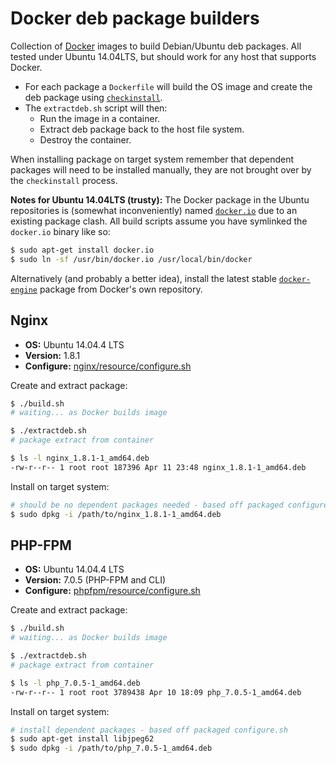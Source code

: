 # Docker deb package builders
Collection of [Docker](https://www.docker.com) images to build Debian/Ubuntu deb packages. All tested under Ubuntu 14.04LTS, but should work for any host that supports Docker.

- For each package a `Dockerfile` will build the OS image and create the deb package using [`checkinstall`](https://help.ubuntu.com/community/CheckInstall).
- The `extractdeb.sh` script will then:
	- Run the image in a container.
	- Extract deb package back to the host file system.
	- Destroy the container.

When installing package on target system remember that dependent packages will need to be installed manually, they are not brought over by the `checkinstall` process.

**Notes for Ubuntu 14.04LTS (trusty):** The Docker package in the Ubuntu repositories is (somewhat inconveniently) named [`docker.io`](http://packages.ubuntu.com/trusty/docker.io) due to an existing package clash. All build scripts assume you have symlinked the `docker.io` binary like so:

```sh
$ sudo apt-get install docker.io
$ sudo ln -sf /usr/bin/docker.io /usr/local/bin/docker
```

Alternatively (and probably a better idea), install the latest stable [`docker-engine`](https://docs.docker.com/engine/installation/linux/ubuntulinux/) package from Docker's own repository.

## Nginx
- **OS:** Ubuntu 14.04.4 LTS
- **Version:** 1.8.1
- **Configure:** [nginx/resource/configure.sh](nginx/resource/configure.sh)

Create and extract package:
```sh
$ ./build.sh
# waiting... as Docker builds image

$ ./extractdeb.sh
# package extract from container

$ ls -l nginx_1.8.1-1_amd64.deb
-rw-r--r-- 1 root root 187396 Apr 11 23:48 nginx_1.8.1-1_amd64.deb
```

Install on target system:
```sh
# should be no dependent packages needed - based off packaged configure.sh
$ sudo dpkg -i /path/to/nginx_1.8.1-1_amd64.deb
```

## PHP-FPM
- **OS:** Ubuntu 14.04.4 LTS
- **Version:** 7.0.5 (PHP-FPM and CLI)
- **Configure:** [phpfpm/resource/configure.sh](phpfpm/resource/configure.sh)

Create and extract package:
```sh
$ ./build.sh
# waiting... as Docker builds image

$ ./extractdeb.sh
# package extract from container

$ ls -l php_7.0.5-1_amd64.deb
-rw-r--r-- 1 root root 3789438 Apr 10 18:09 php_7.0.5-1_amd64.deb
```

Install on target system:
```sh
# install dependent packages - based off packaged configure.sh
$ sudo apt-get install libjpeg62
$ sudo dpkg -i /path/to/php_7.0.5-1_amd64.deb
```
